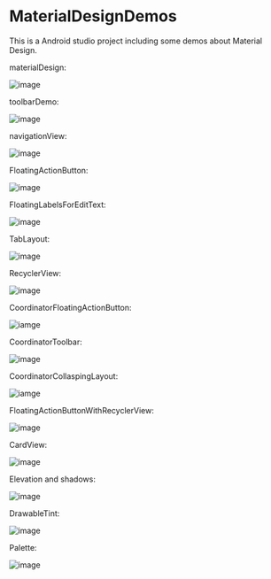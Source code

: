 # MaterialDesignDemos
This is a Android studio project including some demos about Material Design.

materialDesign:

![image](https://github.com/EasyLiu-Ly/MaterialDesignDemos/blob/master/material_design.png)

toolbarDemo:

![image](https://github.com/EasyLiu-Ly/MaterialDesignDemos/blob/master/ToolBar.png)

navigationView:

![image](https://github.com/EasyLiu-Ly/MaterialDesignDemos/blob/master/navigationView.png)

FloatingActionButton:

![image](https://github.com/EasyLiu-Ly/MaterialDesignDemos/blob/master/FloatingActionButton.png)

FloatingLabelsForEditText:

![image](https://github.com/EasyLiu-Ly/MaterialDesignDemos/blob/master/FloatingLabelsForEditText.png)

TabLayout:

![image](https://github.com/EasyLiu-Ly/MaterialDesignDemos/blob/master/TabLayoutDemo.png)

RecyclerView:

![image](https://github.com/EasyLiu-Ly/MaterialDesignDemos/blob/master/recyclerViewGif.gif)

CoordinatorFloatingActionButton:

![iamge](https://github.com/EasyLiu-Ly/MaterialDesignDemos/blob/master/CoordinatorFloatingActionButton.gif)

CoordinatorToolbar:

![image](https://github.com/EasyLiu-Ly/MaterialDesignDemos/blob/master/CoordinatorToolbar.gif)

CoordinatorCollaspingLayout:

![iamge](https://github.com/EasyLiu-Ly/MaterialDesignDemos/blob/master/CoordinatorCollaspingLayout.gif)

FloatingActionButtonWithRecyclerView:

![image](https://github.com/EasyLiu-Ly/MaterialDesignDemos/blob/master/FloatingActionButtonWithRecyclerView.png)

CardView:

![image](https://github.com/EasyLiu-Ly/MaterialDesignDemos/blob/master/cardViewDemo.gif)

Elevation and shadows:

![image](https://github.com/EasyLiu-Ly/MaterialDesignDemos/blob/master/shadows.png)

DrawableTint:

![image](https://github.com/EasyLiu-Ly/MaterialDesignDemos/blob/master/drawableTint.png)

Palette:

![image](https://github.com/EasyLiu-Ly/MaterialDesignDemos/blob/master/drawablePalette.gif)


